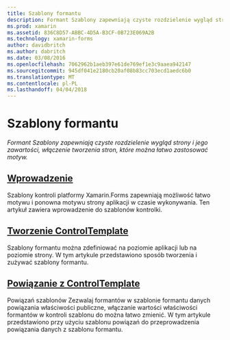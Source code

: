 ```yaml
---
title: Szablony formantu
description: Formant Szablony zapewniają czyste rozdzielenie wygląd strony i jego zawartości, włączenie tworzenia stron, które można łatwo zastosować motyw.
ms.prod: xamarin
ms.assetid: 836C8D57-ABBC-4D5A-B3CF-0B723E069A2B
ms.technology: xamarin-forms
author: davidbritch
ms.author: dabritch
ms.date: 03/08/2016
ms.openlocfilehash: 7062962b1aeb397e61de769ef1e3c9aaea942147
ms.sourcegitcommit: 945df041e2180cb20af08b83cc703ecd1aedc6b0
ms.translationtype: MT
ms.contentlocale: pl-PL
ms.lasthandoff: 04/04/2018
---
```

# <a name="control-templates"></a>Szablony formantu

_Formant Szablony zapewniają czyste rozdzielenie wygląd strony i jego zawartości, włączenie tworzenia stron, które można łatwo zastosować motyw._

## <a name="introductionintroductionmd"></a>[Wprowadzenie](introduction.md)

Szablony kontroli platformy Xamarin.Forms zapewniają możliwość łatwo motywu i ponowna motywu strony aplikacji w czasie wykonywania. Ten artykuł zawiera wprowadzenie do szablonów kontrolki.

## <a name="creating-a-controltemplatecreatingmd"></a>[Tworzenie ControlTemplate](creating.md)

Szablony formantu można zdefiniować na poziomie aplikacji lub na poziomie strony. W tym artykule przedstawiono sposób tworzenia i zużywać szablony formantu.

## <a name="binding-from-a-controltemplatetemplate-bindingmd"></a>[Powiązanie z ControlTemplate](template-binding.md)

Powiązań szablonów Zezwalaj formantów w szablonie formantu danych powiązania właściwości publiczne, włączanie wartości właściwości formantów w kontroli szablonu do można łatwo zmienić. W tym artykule przedstawiono przy użyciu szablonu powiązań do przeprowadzenia powiązania danych z szablonu formantu.

